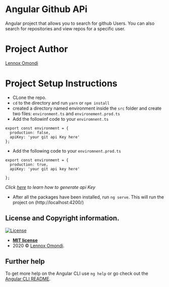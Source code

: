 # Angular Github APi

Angular project that allows you to search for github Users. You can also search for repositories and view repos for a specific user.

# Project Author

[Lennox Omondi](https://linkedin.com/in/lenomosh)

# Project Setup Instructions

- CLone the repo.
- `cd` to the directory and run `yarn` or   `npm install`
- created a directory named environment inside the `src` folder and create two files: `environment.ts` and `environement.prod.ts`
- Add the followinf code to your `enviromnent.ts`
```
export const environment = {
  production: false,
  apiKey: 'your git api Key here'
};
```
- Add the following code to your `enviromnent.prod.ts`
```
export const environment = {
  production: true,
  apiKey: 'your git api key here'

};
```
<i>Click [here](https://docs.github.com/en/github/authenticating-to-github/creating-a-personal-access-token) to learn how to generate api Key</i>

- After all the packages have been installed, run `ng serve`. This will run the project on (http://localhost:4200/)


## License and Copyright information.
[![License](http://img.shields.io/:license-mit-blue.svg?style=flat-square)](http://badges.mit-license.org)

- **[MIT license](http://opensource.org/licenses/mit-license.php)**
-  2020 © <a href="https://linkedin.com/in/lenomosh" target="_blank">Lennox Omondi</a>.

## Further help

To get more help on the Angular CLI use `ng help` or go check out the [Angular CLI README](https://github.com/angular/angular-cli/blob/master/README.md).
